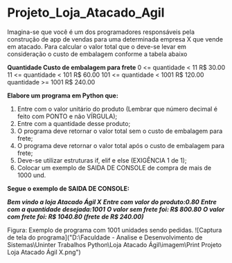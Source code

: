 # Projeto_Loja_Atacado_Agil

Imagina-se que você é um dos programadores responsáveis pela construção de app de vendas para uma determinada empresa X que vende em atacado. 
Para calcular o valor total que o deve-se levar em consideração o custo de embalagem conforme a tabela abaixo

**Quantidade	Custo de embalagem para frete**
0 <= quantidade < 11	R$ 30.00
11 <= quantidade < 101	R$ 60.00
101 <= quantidade < 1001	R$ 120.00
quantidade >= 1001	R$ 240.00

**Elabore um programa em Python que:**

1.	Entre com o valor unitário do produto (Lembrar que número decimal é feito com PONTO e não VÍRGULA);
2.	Entre com a quantidade desse produto;
3.	O programa deve retornar o valor total sem o custo de embalagem para frete;
4.	O programa deve retornar o valor total após o custo de embalagem para frete;
5.	Deve-se utilizar estruturas if, elif e else (EXIGÊNCIA 1 de 1);
6.	Colocar um exemplo de SAIDA DE CONSOLE de compra de mais de 1000 und.

**Segue o exemplo de SAIDA DE CONSOLE:**

***Bem vindo a loja Atacado Ágil X***
***Entre com valor do produto:0.80***
***Entre com a quantidade desejada:1001***
***O valor sem frete foi: R$ 800.80***
***O valor com frete foi: R$ 1040.80 (frete de R$ 240.00)***

Figura: Exemplo de programa com  1001 unidades sendo pedidas.
![Captura de tela do programa]("D:\Faculdade - Analise e Desenvolvimento de Sistemas\Uninter Trabalhos Python\Loja Atacado Ágil\imagem\Print Projeto Loja Atacado Ágil X.png")

